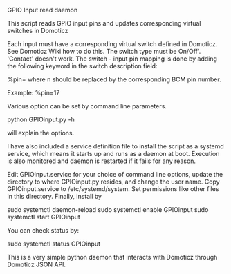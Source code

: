 GPIO Input read daemon

This script reads GPIO input pins and updates corresponding virtual switches in Domoticz

Each input must have a corresponding virtual switch defined in Domoticz. See Domoticz Wiki how to do this. The switch type must be On/Off'. 'Contact' doesn't work.
The switch - input pin mapping is done by adding the following keyword in the switch description field:
 
%pin=<n>      where n should be replaced by the corresponding BCM pin number.

Example:
%pin=17
 
 
Various option can be set by command line parameters.

python GPIOinput.py -h

will explain the options.


I have also included a service definition file to install the script as a systemd service, which means it starts up and runs as a daemon at boot. Execution is also monitored and daemon is restarted if it fails for any reason. 

Edit GPIOinput.service for your choice of command line options, update the directory to where GPIOinput.py resides, and change the user name. Copy 
GPIOinput.service to /etc/systemd/system. Set permissions like other files in this directory.  Finally, install by

sudo systemctl daemon-reload
sudo systemctl enable GPIOinput
sudo systemctl start GPIOinput

You can check status by:

sudo systemctl status GPIOinput

This is a very simple python daemon that interacts with Domoticz through Domoticz JSON API.
